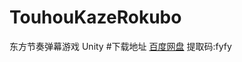 # TouhouKazeRokubo
东方节奏弹幕游戏 Unity
#下载地址
[百度网盘](https://pan.baidu.com/s/1clRHMzzH3flE4NiCOGcEFQ)
提取码:fyfy